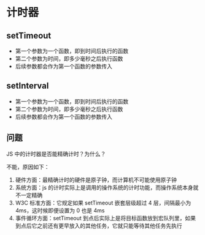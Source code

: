 # 计时器

## setTimeout

- 第一个参数为一个函数，即到时间后执行的函数
- 第二个参数为时间，即多少毫秒之后执行函数
- 后续参数都会作为第一个函数的参数传入

## setInterval

- 第一个参数为一个函数，即到时间后执行的函数
- 第二个参数为时间，即多少毫秒之后执行函数
- 后续参数都会作为第一个函数的参数传入

## 问题

JS 中的计时器是否能精确计时？为什么？

不能，原因如下：

1. 硬件方面：最精确计时的硬件是原子钟，而计算机不可能使用原子钟
2. 系统方面：js 的计时实际上是调用的操作系统的计时功能，而操作系统本身就不一定精确
3. W3C 标准方面：它规定如果 setTimeout 嵌套层级超过 4 层，间隔最小为 4ms，这时候即便设置为 0 也是 4ms
4. 事件循环方面：setTimeout 到点后实际上是将目标函数放到宏队列里，如果到点后它之前还有更早放入的其他任务，它就只能等待其他任务先执行

